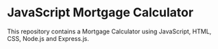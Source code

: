 # JavaScript Mortgage Calculator 
This repository contains a Mortgage Calculator using JavaScript, HTML, CSS, Node.js and Express.js.
